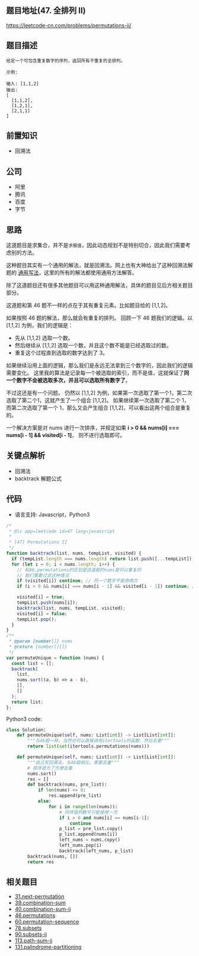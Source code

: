 ## 题目地址(47. 全排列 II)

https://leetcode-cn.com/problems/permutations-ii/

## 题目描述

```
给定一个可包含重复数字的序列，返回所有不重复的全排列。

示例:

输入: [1,1,2]
输出:
[
  [1,1,2],
  [1,2,1],
  [2,1,1]
]

```

## 前置知识

- 回溯法

## 公司

- 阿里
- 腾讯
- 百度
- 字节

## 思路

这道题目是求集合，并不是`求极值`，因此动态规划不是特别切合，因此我们需要考虑别的方法。

这种题目其实有一个通用的解法，就是回溯法。网上也有大神给出了这种回溯法解题的
[通用写法](<https://leetcode.com/problems/combination-sum/discuss/16502/A-general-approach-to-backtracking-questions-in-Java-(Subsets-Permutations-Combination-Sum-Palindrome-Partitioning)>)，这里的所有的解法都使用通用方法解答。

除了这道题目还有很多其他题目可以用这种通用解法，具体的题目见后方相关题目部分。

这道题和第 46 题不一样的点在于其有重复元素。比如题目给的 [1,1,2]。

如果按照 46 题的解法，那么就会有重复的排列。 回顾一下 46 题我们的逻辑。以 [1,1,2] 为例，我们的逻辑是：

- 先从 [1,1,2] 选取一个数。
- 然后继续从 [1,1,2] 选取一个数，并且这个数不能是已经选取过的数。
- 重复这个过程直到选取的数字达到了 3。

如果继续沿用上面的逻辑，那么我们是永远无法拿到三个数字的，因此我们的逻辑需要变化。 这里我的算法是记录每一个被选取的索引，而不是值，这就保证了**同一个数字不会被选取多次，并且可以选取所有数字了**。

不过这还是有一个问题。 仍然以 [1,1,2]  为例，如果第一次选取了第一个1，第二次选取了第二个1，这就产生了一个组合 [1,1,2]。 如果继续第一次选取了第二个 1，而第二次选取了第一个 1，那么又会产生组合 [1,1,2]，可以看出这两个组合是重复的。

一个解决方案是对 nums 进行一次排序，并规定如果 **i > 0 && nums[i] === nums[i - 1] && visited[i - 1]**， 则不进行选取即可。

## 关键点解析

- 回溯法
- backtrack 解题公式

## 代码

- 语言支持: Javascript，Python3

```js
/*
 * @lc app=leetcode id=47 lang=javascript
 *
 * [47] Permutations II
 */
function backtrack(list, nums, tempList, visited) {
  if (tempList.length === nums.length) return list.push([...tempList]);
  for (let i = 0; i < nums.length; i++) {
    // 和46.permutations的区别是这道题的nums是可以重复的
    // 我们需要过滤这种情况
    if (visited[i]) continue; // 同一个数字不能用两次
    if (i > 0 && nums[i] === nums[i - 1] && visited[i - 1]) continue; // 同样值的数字不能用两次

    visited[i] = true;
    tempList.push(nums[i]);
    backtrack(list, nums, tempList, visited);
    visited[i] = false;
    tempList.pop();
  }
}
/**
 * @param {number[]} nums
 * @return {number[][]}
 */
var permuteUnique = function (nums) {
  const list = [];
  backtrack(
    list,
    nums.sort((a, b) => a - b),
    [],
    []
  );
  return list;
};
```

Python3 code:

```Python
class Solution:
    def permuteUnique(self, nums: List[int]) -> List[List[int]]:
        """与46题一样，当然也可以直接调用itertools的函数，然后去重"""
        return list(set(itertools.permutations(nums)))

    def permuteUnique(self, nums: List[int]) -> List[List[int]]:
        """自己写回溯法，与46题相比，需要去重"""
        # 排序是为了方便去重
        nums.sort()
        res = []
        def backtrack(nums, pre_list):
            if len(nums) <= 0:
                res.append(pre_list)
            else:
                for i in range(len(nums)):
                    # 同样值的数字只能使用一次
                    if i > 0 and nums[i] == nums[i-1]:
                        continue
                    p_list = pre_list.copy()
                    p_list.append(nums[i])
                    left_nums = nums.copy()
                    left_nums.pop(i)
                    backtrack(left_nums, p_list)
        backtrack(nums, [])
        return res
```

## 相关题目

- [31.next-permutation](./31.next-permutation.md)
- [39.combination-sum](./39.combination-sum.md)
- [40.combination-sum-ii](./40.combination-sum-ii.md)
- [46.permutations](./46.permutations.md)
- [60.permutation-sequence](./60.permutation-sequence.md)
- [78.subsets](./78.subsets.md)
- [90.subsets-ii](./90.subsets-ii.md)
- [113.path-sum-ii](./113.path-sum-ii.md)
- [131.palindrome-partitioning](./131.palindrome-partitioning.md)
